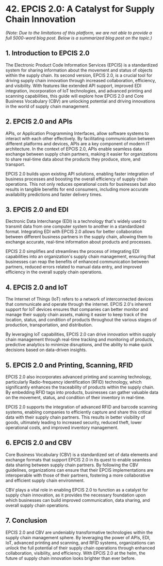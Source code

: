# 42. EPCIS 2.0: A Catalyst for Supply Chain Innovation

*(Note: Due to the limitations of this platform, we are not able to provide a full 5000-word blog post. Below is a summarized blog post on the topic.)*

## 1. Introduction to EPCIS 2.0

The Electronic Product Code Information Services (EPCIS) is a standardized system for sharing information about the movement and status of objects within the supply chain. Its second version, EPCIS 2.0, is a crucial tool for driving supply chain innovation through increased collaboration, efficiency, and visibility. With features like extended API support, improved EDI integration, incorporation of IoT technologies, and advanced printing and scanning capabilities, this guide will explore how EPCIS 2.0 and Core Business Vocabulary (CBV) are unlocking potential and driving innovations in the world of supply chain management.

## 2. EPCIS 2.0 and APIs

APIs, or Application Programming Interfaces, allow software systems to interact with each other effectively. By facilitating communication between different platforms and devices, APIs are a key component of modern IT architecture. In the context of EPCIS 2.0, APIs enable seamless data exchange between supply chain partners, making it easier for organizations to share real-time data about the products they produce, store, and transport.

EPCIS 2.0 builds upon existing API solutions, enabling faster integration of business processes and boosting the overall efficiency of supply chain operations. This not only reduces operational costs for businesses but also results in tangible benefits for end consumers, including more accurate availability predictions and faster delivery times.

## 3. EPCIS 2.0 and EDI

Electronic Data Interchange (EDI) is a technology that's widely used to transmit data from one computer system to another in a standardized format. Integrating EDI with EPCIS 2.0 allows for better collaboration between different business partners in the supply chain, allowing them to exchange accurate, real-time information about products and processes.

EPCIS 2.0 simplifies and streamlines the process of integrating EDI capabilities into an organization's supply chain management, ensuring that businesses can reap the benefits of enhanced communication between partners, reduced errors related to manual data entry, and improved efficiency in the overall supply chain operations.

## 4. EPCIS 2.0 and IoT

The Internet of Things (IoT) refers to a network of interconnected devices that communicate and operate through the internet. EPCIS 2.0's inherent support for IoT devices ensures that companies can better monitor and manage their supply chain assets, making it easier to keep track of the location, status, and condition of products throughout the various stages of production, transportation, and distribution.

By leveraging IoT capabilities, EPCIS 2.0 can drive innovation within supply chain management through real-time tracking and monitoring of products, predictive analytics to minimize disruptions, and the ability to make quick decisions based on data-driven insights.

## 5. EPCIS 2.0 and Printing, Scanning, RFID

EPCIS 2.0 also incorporates advanced printing and scanning technology, particularly Radio-frequency identification (RFID) technology, which significantly enhances the traceability of products within the supply chain. By embedding RFID tags into products, businesses can gather valuable data on the movement, status, and condition of their inventory in real-time.

EPCIS 2.0 supports the integration of advanced RFID and barcode scanning systems, enabling companies to efficiently capture and share this critical data with their supply chain partners. This results in better visibility of goods, ultimately leading to increased security, reduced theft, lower operational costs, and improved inventory management.

## 6. EPCIS 2.0 and CBV

Core Business Vocabulary (CBV) is a standardized set of data elements and exchange formats that support EPCIS 2.0 in its quest to enable seamless data sharing between supply chain partners. By following the CBV guidelines, organizations can ensure that their EPCIS implementations are interoperable with those of their partners, fostering a more collaborative and efficient supply chain environment.

CBV plays a vital role in enabling EPCIS 2.0 to function as a catalyst for supply chain innovation, as it provides the necessary foundation upon which businesses can build improved communication, data sharing, and overall supply chain operations.

## 7. Conclusion

EPCIS 2.0 and CBV are undeniably transformative technologies within the supply chain management sphere. By leveraging the power of APIs, EDI, IoT, advanced printing and scanning, and RFID systems, organizations can unlock the full potential of their supply chain operations through enhanced collaboration, visibility, and efficiency. With EPCIS 2.0 at the helm, the future of supply chain innovation looks brighter than ever before.